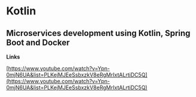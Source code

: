 # Kotlin

## Microservices development using Kotlin, Spring Boot and Docker
**Links**

[https://www.youtube.com/watch?v=Ypn-0mjN6UA&list=PLKejMJEeSsbxzkV8eRgMrIxtALrtiDC5Q](https://www.youtube.com/watch?v=Ypn-0mjN6UA&list=PLKejMJEeSsbxzkV8eRgMrIxtALrtiDC5Q)

